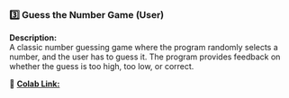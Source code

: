 ### 3️⃣ Guess the Number Game (User)  
**Description:**  
A classic number guessing game where the program randomly selects a number, and the user has to guess it. The program provides feedback on whether the guess is too high, too low, or correct.  

🔗  [**Colab Link:**](https://colab.research.google.com/drive/1jhoQwkDQgdkgnRatmdaKk5M4g8lBW1an?usp=sharing)
